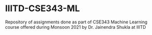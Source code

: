 # IIITD-CSE343-ML
Repository of assignments done as part of CSE343 Machine Learning course offered during Monsoon 2021 by Dr. Jainendra Shukla at IIITD
